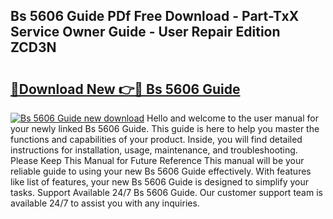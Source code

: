 ## Bs 5606 Guide PDf Free Download - Part-TxX Service Owner Guide - User Repair Edition ZCD3N

# <h2><a href="http://bc47025.oget.top/?id=Bs+5606+Guide">🔗Download New 👉🔴 Bs 5606 Guide</a></h2>

[![Bs 5606 Guide new download](https://i.imgur.com/5g1atiW.png)](http://bc47025.oget.top/?id=Bs+5606+Guide)
Hello and welcome to the user manual for your newly linked Bs 5606 Guide. This guide is here to help you master the functions and capabilities of your product. Inside, you will find detailed instructions for installation, usage, maintenance, and troubleshooting. Please Keep This Manual for Future Reference This manual will be your reliable guide to using your new Bs 5606 Guide effectively. With features like list of features, your new Bs 5606 Guide is designed to simplify your tasks. Support Available 24/7 Bs 5606 Guide. Our customer support team is available 24/7 to assist you with any inquiries.
